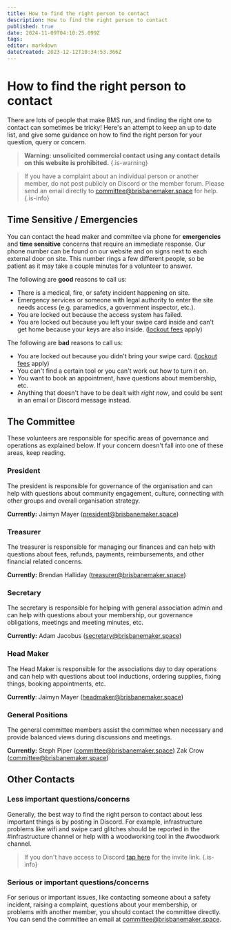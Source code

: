 ```yaml
---
title: How to find the right person to contact
description: How to find the right person to contact
published: true
date: 2024-11-09T04:10:25.099Z
tags: 
editor: markdown
dateCreated: 2023-12-12T10:34:53.366Z
---
```


# How to find the right person to contact
There are lots of people that make BMS run, and finding the right one to contact can sometimes be tricky! Here's an attempt to keep an up to date list, and give some guidance on how to find the right person for your question, query or concern.

> **Warning: unsolicited commercial contact using any contact details on this website is prohibited.**
{.is-warning}

> If you have a complaint about an individual person or another member, do not post publicly on Discord or the member forum. Please send an email directly to [committee@brisbanemaker.space](mailto:committee@brisbanemaker.space) for help.
{.is-info}


## Time Sensitive / Emergencies
You can contact the head maker and commitee via phone for **emergencies** and **time sensitive** concerns that require an immediate response. Our phone number can be found on our website and on signs next to each external door on site. This number rings a few different people, so be patient as it may take a couple minutes for a volunteer to answer.

The following are **good** reasons to call us:
* There is a medical, fire, or safety incident happening on site.
* Emergency services or someone with legal authority to enter the site needs access (e.g. paramedics, a government inspector, etc.).
* You are locked out because the access system has failed.
* You are locked out because you left your swipe card inside and can't get home because your keys are also inside. ([lockout fees](/bylaws/fees) apply)

The following are **bad** reasons to call us:
* You are locked out because you didn't bring your swipe card. ([lockout fees](/bylaws/fees) apply)
* You can't find a certain tool or you can't work out how to turn it on.
* You want to book an appointment, have questions about membership, etc.
* Anything that doesn't have to be dealt with *right now*, and could be sent in an email or Discord message instead.

## The Committee
These volunteers are responsible for specific areas of governance and operations as explained below. If your concern doesn't fall into one of these areas, keep reading.

### President
The president is responsible for governance of the organisation and can help with questions about community engagement, culture, connecting with other groups and overall organisation strategy.

**Currently:** Jaimyn Mayer ([president@brisbanemaker.space](mailto:president@brisbanemaker.space))

### Treasurer
The treasurer is responsible for managing our finances and can help with questions about fees, refunds, payments, reimbursements, and other financial related concerns.

**Currently:** Brendan Halliday ([treasurer@brisbanemaker.space](mailto:treasurer@brisbanemaker.space))

### Secretary
The secretary is responsible for helping with general association admin and can help with questions about your membership, our governance obligations, meetings and meeting minutes, etc. 

**Currently:** Adam Jacobus ([secretary@brisbanemaker.space](mailto:secretary@brisbanemaker.space))

### Head Maker
The Head Maker is responsible for the associations day to day operations and can help with questions about tool inductions, ordering supplies, fixing things, booking appointments, etc.

**Currently**: Jaimyn Mayer ([headmaker@brisbanemaker.space](mailto:headmaker@brisbanemaker.space))

### General Positions
The general committee members assist the committee when necessary and provide balanced views during discussions and meetings.

**Currently:**
Steph Piper ([committee@brisbanemaker.space](mailto:committee@brisbanemaker.space))
Zak Crow ([committee@brisbanemaker.space](mailto:committee@brisbanemaker.space))

## Other Contacts
### Less important questions/concerns
Generally, the best way to find the right person to contact about less important things is by posting in Discord. For example, infrastructure problems like wifi and swipe card glitches should be reported in the #infrastructure channel or help with a woodworking tool in the #woodwork channel.

> If you don't have access to Discord [tap here](discord.brisbanemaker.space) for the invite link.
{.is-info}

### Serious or important questions/concerns
For serious or important issues, like contacting someone about a safety incident, raising a complaint, questions about your membership, or problems with another member, you should contact the committee directly. You can send the committee an email at [committee@brisbanemaker.space](mailto:committee@brisbanemaker.space).